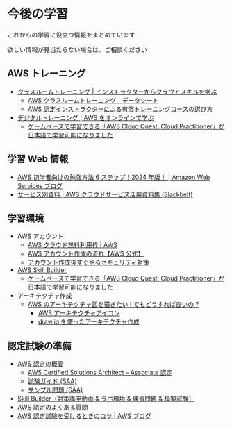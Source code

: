# 今後の学習

これからの学習に役立つ情報をまとめています

欲しい情報が見当たらない場合は、ご相談ください

## AWS トレーニング

-  [クラスルームトレーニング | インストラクターからクラウドスキルを学ぶ](https://aws.amazon.com/jp/training/classroom/)
   -  [AWS クラスルームトレーニング　データシート](https://go.aws/AWSTraining-DataSheets)
   -  [AWS 認定インストラクターによる有償トレーニングコースの選び方](https://aws.amazon.com/jp/builders-flash/202203/way-to-choose-training)
-  [デジタルトレーニング | AWS をオンラインで学ぶ](https://aws.amazon.com/jp/training/digital/)
   -  [ゲームベースで学習できる「AWS Cloud Quest: Cloud Practitioner」が日本語で学習可能になりました](https://aws.amazon.com/jp/blogs/news/aws-cloud-quest-jp-is-now-available/)

## 学習 Web 情報

-  [AWS 初学者向けの勉強方法 6 ステップ！2024 年版！ | Amazon Web Services ブログ](https://aws.amazon.com/jp/blogs/news/2024-aws-beginner-learning/)
-  [サービス別資料 | AWS クラウドサービス活用資料集 (Blackbelt)](https://aws.amazon.com/jp/events/aws-event-resource/archive/)

## 学習環境

-  AWS アカウント
   -  [AWS クラウド無料利用枠 | AWS](https://aws.amazon.com/jp/free/)
   -  [AWS アカウント作成の流れ【AWS 公式】](https://aws.amazon.com/jp/register-flow/)
   -  [アカウント作成後すぐやるセキュリティ対策](https://pages.awscloud.com/event_JAPAN_Ondemand_Hands-on-for-Beginners-Security-1_LP.html)
-  [AWS Skill Builder](https://aws.amazon.com/jp/training/digital/)
   -  [ゲームベースで学習できる「AWS Cloud Quest: Cloud Practitioner」が日本語で学習可能になりました](https://aws.amazon.com/jp/blogs/news/aws-cloud-quest-jp-is-now-available/)
-  アーキテクチャ作成
   -  [AWS のアーキテクチャ図を描きたい ! でもどうすれば良いの ?](https://aws.amazon.com/jp/builders-flash/202204/way-to-draw-architecture/)
      -  [AWS アーキテクチャアイコン](https://aws.amazon.com/jp/architecture/icons/)
      -  [draw.io を使ったアーキテクチャ作成](https://d38j18cshs86vq.cloudfront.net/Appendix_drawio.pdf)

## 認定試験の準備

-  [AWS 認定の概要](https://aws.amazon.com/jp/certification/)
   -  [AWS Certified Solutions Architect – Associate 認定](https://aws.amazon.com/jp/certification/certified-solutions-architect-associate/)
   -  [試験ガイド (SAA)](https://d1.awsstatic.com/ja_JP/training-and-certification/docs-sa-assoc/AWS-Certified-Solutions-Architect-Associate_Exam-Guide.pdf)
   -  [サンプル問題 (SAA)](https://d1.awsstatic.com/ja_JP/training-and-certification/docs-sa-assoc/AWS-Certified-Solutions-Architect-Associate_Sample-Questions.pdf)
-  [Skill Builder（対策講座動画 & ラボ環境 & 練習問題 & 模擬試験）](https://skillbuilder.aws/category/exam-prep/solutions-architect-associate)
-  [AWS 認定のよくある質問](https://aws.amazon.com/jp/certification/faqs/)
-  [AWS 認定試験を受けるときのコツ | AWS ブログ](https://aws.amazon.com/jp/blogs/news/aws-certification-tips/)
